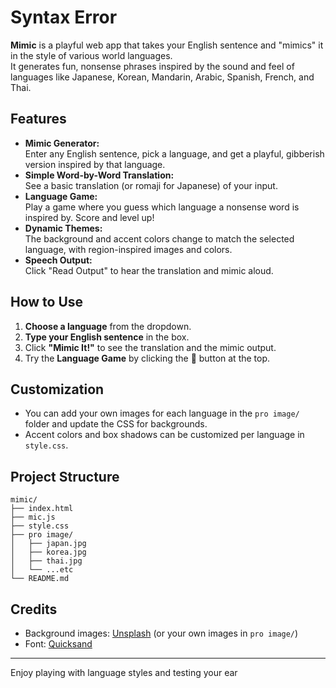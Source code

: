 # Syntax Error

**Mimic** is a playful web app that takes your English sentence and "mimics" it in the style of various world languages.  
It generates fun, nonsense phrases inspired by the sound and feel of languages like Japanese, Korean, Mandarin, Arabic, Spanish, French, and Thai.

## Features

- **Mimic Generator:**  
  Enter any English sentence, pick a language, and get a playful, gibberish version inspired by that language.
- **Simple Word-by-Word Translation:**  
  See a basic translation (or romaji for Japanese) of your input.
- **Language Game:**  
  Play a game where you guess which language a nonsense word is inspired by. Score and level up!
- **Dynamic Themes:**  
  The background and accent colors change to match the selected language, with region-inspired images and colors.
- **Speech Output:**  
  Click "Read Output" to hear the translation and mimic aloud.

## How to Use

1. **Choose a language** from the dropdown.
2. **Type your English sentence** in the box.
3. Click **"Mimic It!"** to see the translation and the mimic output.
4. Try the **Language Game** by clicking the 🎲 button at the top.

## Customization

- You can add your own images for each language in the `pro image/` folder and update the CSS for backgrounds.
- Accent colors and box shadows can be customized per language in `style.css`.

## Project Structure

```
mimic/
├── index.html
├── mic.js
├── style.css
├── pro image/
│   ├── japan.jpg
│   ├── korea.jpg
│   ├── thai.jpg
│   └── ...etc
└── README.md
```

## Credits

- Background images: [Unsplash](https://unsplash.com/) (or your own images in `pro image/`)
- Font: [Quicksand](https://fonts.google.com/specimen/Quicksand)

---

Enjoy playing with language styles and testing your ear